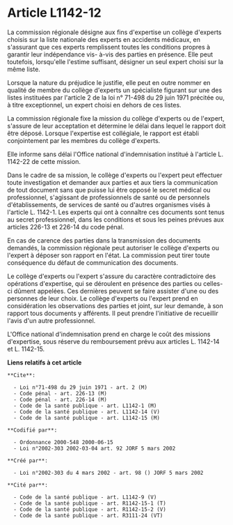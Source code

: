 # Article L1142-12

La commission régionale désigne aux fins d'expertise un collège d'experts choisis sur la liste nationale des experts en
accidents médicaux, en s'assurant que ces experts remplissent toutes les conditions propres à garantir leur indépendance vis-
à-vis des parties en présence. Elle peut toutefois, lorsqu'elle l'estime suffisant, désigner un seul expert choisi sur la
même liste.

Lorsque la nature du préjudice le justifie, elle peut en outre nommer en qualité de membre du collège d'experts un
spécialiste figurant sur une des listes instituées par l'article 2 de la loi n° 71-498 du 29 juin 1971 précitée ou, à titre
exceptionnel, un expert choisi en dehors de ces listes.

La commission régionale fixe la mission du collège d'experts ou de l'expert, s'assure de leur acceptation et détermine le
délai dans lequel le rapport doit être déposé. Lorsque l'expertise est collégiale, le rapport est établi conjointement par
les membres du collège d'experts.

Elle informe sans délai l'Office national d'indemnisation institué à l'article L. 1142-22 de cette mission.

Dans le cadre de sa mission, le collège d'experts ou l'expert peut effectuer toute investigation et demander aux parties et
aux tiers la communication de tout document sans que puisse lui être opposé le secret médical ou professionnel, s'agissant de
professionnels de santé ou de personnels d'établissements, de services de santé ou d'autres organismes visés à l'article L.
1142-1. Les experts qui ont à connaître ces documents sont tenus au secret professionnel, dans les conditions et sous les
peines prévues aux articles 226-13 et 226-14 du code pénal.

En cas de carence des parties dans la transmission des documents demandés, la commission régionale peut autoriser le collège
d'experts ou l'expert à déposer son rapport en l'état. La commission peut tirer toute conséquence du défaut de communication
des documents.

Le collège d'experts ou l'expert s'assure du caractère contradictoire des opérations d'expertise, qui se déroulent en
présence des parties ou celles-ci dûment appelées. Ces dernières peuvent se faire assister d'une ou des personnes de leur
choix. Le collège d'experts ou l'expert prend en considération les observations des parties et joint, sur leur demande, à son
rapport tous documents y afférents. Il peut prendre l'initiative de recueillir l'avis d'un autre professionnel.

L'Office national d'indemnisation prend en charge le coût des missions d'expertise, sous réserve du remboursement prévu aux
articles L. 1142-14 et L. 1142-15.

**Liens relatifs à cet article**

	**Cite**:

	  - Loi n°71-498 du 29 juin 1971 - art. 2 (M)
	  - Code pénal - art. 226-13 (M)
	  - Code pénal - art. 226-14 (M)
	  - Code de la santé publique - art. L1142-1 (M)
	  - Code de la santé publique - art. L1142-14 (V)
	  - Code de la santé publique - art. L1142-15 (M)

	**Codifié par**:

	  - Ordonnance 2000-548 2000-06-15
	  - Loi n°2002-303 2002-03-04 art. 92 JORF 5 mars 2002

	**Créé par**:

	  - Loi n°2002-303 du 4 mars 2002 - art. 98 () JORF 5 mars 2002

	**Cité par**:

	  - Code de la santé publique - art. L1142-9 (V)
	  - Code de la santé publique - art. R1142-15-1 (T)
	  - Code de la santé publique - art. R1142-15-2 (V)
	  - Code de la santé publique - art. R3111-24 (VT)
